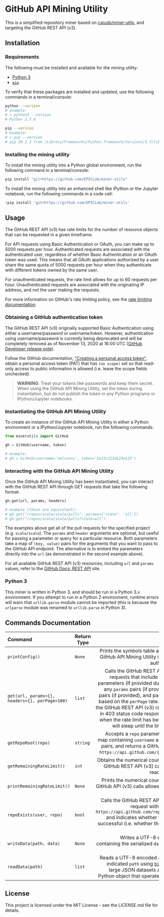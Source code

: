 # GitHub API Mining Utility

This is a simplified repository miner based on [caiusb/miner-utils](https://github.com/caiusb/miner-utils), and targeting the GitHub REST API (v3).

## Installation

### Requirements
The following must be installed and available for the mining utility:
  * [Python 3](https://www.python.org/downloads/)
  * [`pip`](https://pypi.org/project/pip/)

To verify that these packages are installed and updated, use the following commands in a terminal/console:
```bash
python --version
# example:
# > python3 --version
# Python 3.7.4

pip --version
# example:
# > pip --version
# pip 20.2.3 from /Library/Frameworks/Python.framework/Versions/3.7/lib/python3.7/site-packages/pip (python 3.7)
```

### Installing the mining utility
To install the mining utility into a Python global environment, run the following command in a terminal/console:
```bash
pip install "git+https://github.com/EPICLab/miner-utils"
```

To install the mining utility into an enhanced shell like IPython or the Jupyter notebook, run the following commands in a code cell:
```python
!pip install 'git+https://github.com/EPICLab/miner-utils'
```

## Usage

The GitHub REST API (v3) has rate limits for the number of resource objects that can be requested in a given timeframe.

For API requests using Basic Authentication or OAuth, you can make up to 5000 requests per hour. Authenticated requests are associated with the authenticated user, regardless of whether Basic Authentication or an OAuth token was used. This means that all OAuth applications authorized by a user share the same quota of 5000 requests per hour when they authenticate with different tokens owned by the same user.

For unauthenticated requests, the rate limit allows for up to 60 requests per hour. Unauthenticated requests are associated with the originating IP address, and not the user making the requests.

For more information on GitHub's rate limiting policy, see the [rate limiting documentation](https://docs.github.com/en/rest/overview/resources-in-the-rest-api#rate-limiting).

### Obtaining a GitHub authentication token
The GitHub REST API (v3) originally supported Basic Authentication using either a username/password or username/token. However, authentication using username/password is currently being deprecated and will be completely removed as of November 13, 2020 at 16:00 UTC ([GitHub Developer release note](https://developer.github.com/changes/2020-02-14-deprecating-password-auth/)). 

Follow the GitHub documentation, ["Creating a personal access token"](https://docs.github.com/en/github/authenticating-to-github/creating-a-personal-access-token), obtain a personal access token (PAT) that has `(no scope)` set so that read-only access to public information is allowed (i.e. leave the scope fields unchecked).

> **WARNING**: Treat your tokens like passwords and keep them secret. When using the GitHub API Mining Utility, set the token during instantiation, but do not publish the token in any Python programs or IPython/Jupyter notebooks. 

### Instantiating the GitHub API Mining Utility
To create an instance of the GitHub API Mining Utility in either a Python environment or a IPython/Jupyter notebook, run the following commands:
```python
from minerutils import GitHub

gh = GitHub(username, token)

# example:
# gh = GitHub(username='nelsonni', token='b123c123d123e123')
```

### Interacting with the GitHub API Mining Utility
Once the GitHub API Mining Utility has been instantiated, you can interact with the GitHub REST API through GET requests that take the following format:
```python
gh.get(url, params, headers)

# example (these are equivalent):
# gh.get("/repos/scala/scala/pulls", params={'state': 'all'})
# gh.get("/repos/scala/scala/pulls?state=all")
```

The examples above get all of the pull requests for the specified project (e.g. `scala/scala`). The `params` and `header` arguments are optional, but useful for passing a parameter or query for a particular resource. Both parameters take a map of `(key, value)` pairs for the arguments that you want to pass to the GitHub API endpoint. The alternative is to embed the parameters directly into the `url` (as demonstrated in the second example above).

For all available GitHub REST API (v3) resources, including `url` and `params` values, refer to the [GitHub Docs: REST API](https://docs.github.com/en/rest/reference) site.

### Python 3
This miner is written in Python 3, and should be run in a Python 3.x environment. If you attempt to run in a Python 2 environment, runtime errors will warn that `urllib.parse` module cannot be imported (this is because the `urlparse` module was renamed to `urllib.parse` in Python 3).

## Commands Documentation

| Command | Return Type | Description |
| :------ | ----------- | ----------: |
|`printConfig()` | `None` | Prints the symbols table associated with the GitHub API Mining Utility instance, including authentication values. |
| `get(url, params={}, headers={}, perPage=100)` | `list` | Calls the GitHub REST API (v3) using GET requests that include the authentication parameters (if provided during instantiation), any `params` pairs (if provided), any `headers` pairs (if provided), and paginates the results based on the `perPage` rate. This call respects the GitHub REST API (v3) rate limits (included in 403 status code responses) to determine when the rate limit has been exhausted, and will sleep until the limit has been reset. |
| `getRepoRoot(repo)` | `string` | Accepts a `repo` parameter in the form of a map containing `username` and `repo` key-value pairs, and returns a GitHub URL of the form `https://api.github.com/{username}/{repo}`. |
| `getRemainingRateLimit()` | `int` | Obtains the numerical count of the remaining GitHub REST API (v3) calls allowed before reaching the rate limit. |
| `printRemainingRateLimit()` | `None` | Prints the numerical count of the remaining GitHub API (v3) calls allowed before reaching the rate limit. |
| `repoExists(user, repo)` | `bool` | Calls the GitHub REST API (v3) using a GET request with a URL of the form `https://api.github.com/repos/{user}/{repo}` and indicates whether that response was successful (i.e. whether the repository exists on GitHub). |
| `writeData(path, data)` | `None` | Writes a UTF-8 encoded JSON file containing the serialized `data` to the indicated `path`. |
| `readData(path)` | `list` | Reads a UTF-8 encoded JSON file from the indicated `path` using [`bigjson`](https://github.com/henu/bigjson) for handling large JSON datasets and outputting to a Python object that operates similar to a `list`. |

## License

This project is licensed under the MIT License - see the LICENSE.md file for details.